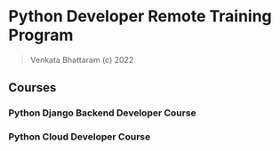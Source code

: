 # Python Developer Remote Training Program
> Venkata Bhattaram (c) 2022


## Courses

### Python Django Backend Developer Course

### Python Cloud Developer Course
